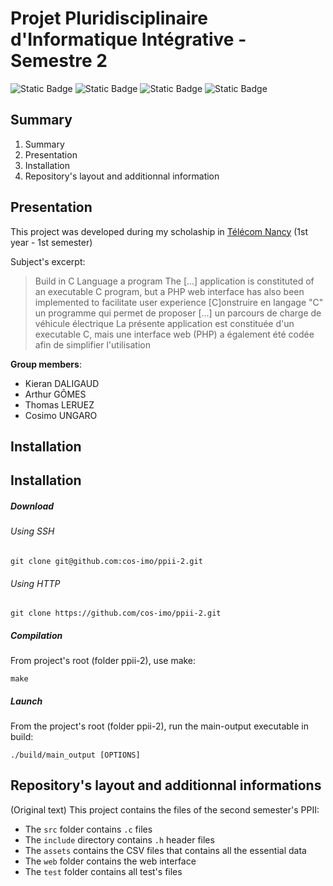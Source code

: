 # Projet Pluridisciplinaire d'Informatique Intégrative - Semestre 2

![Static Badge](https://img.shields.io/badge/Télécom-School_project-purple)
![Static Badge](https://img.shields.io/badge/Langage-C-blue)
![Static Badge](https://img.shields.io/badge/Langage-Makefile-green)
![Static Badge](https://img.shields.io/badge/Web_interface-PHP-purple)

## Summary
1. Summary
2. Presentation
3. Installation
4. Repository's layout and additionnal information

## Presentation
This project was developed during my scholaship in [Télécom Nancy](https://telecomnancy.univ-lorraine.fr) (1st year - 1st semester)

Subject's excerpt:

> Build in C Language a program
The [...] application is constituted of an executable C program, but a PHP web interface has also been implemented to facilitate user experience
> [C]onstruire en langage "C" un programme qui permet de proposer [...] un parcours de charge de véhicule électrique
La présente application est constituée d'un executable C, mais une interface web (PHP) a également été codée afin de simplifier l'utilisation 

**Group members**:
- Kieran DALIGAUD
- Arthur GÔMES
- Thomas LERUEZ
- Cosimo UNGARO

## Installation

## Installation
##### Download
###### Using SSH
```
git clone git@github.com:cos-imo/ppii-2.git
```
###### Using HTTP
```
git clone https://github.com/cos-imo/ppii-2.git
```

##### Compilation
From project's root (folder ppii-2), use make:
```
make
```


##### Launch
From the project's root (folder ppii-2), run the main-output executable in build:
```
./build/main_output [OPTIONS]
```

## Repository's layout and additionnal informations

(Original text)
This project contains the files of the second semester's PPII:
 - The `src` folder contains `.c` files
 - The `include` directory contains `.h` header files
 - The `assets` contains the CSV files that contains all the essential data
 - The `web` folder contains the web interface
 - The `test` folder contains all test's files
